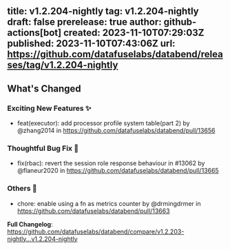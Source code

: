 title:	v1.2.204-nightly
tag:	v1.2.204-nightly
draft:	false
prerelease:	true
author:	github-actions[bot]
created:	2023-11-10T07:29:03Z
published:	2023-11-10T07:43:06Z
url:	https://github.com/datafuselabs/databend/releases/tag/v1.2.204-nightly
--
<!-- Release notes generated using configuration in .github/release.yml at main -->

## What's Changed
### Exciting New Features ✨
* feat(executor): add processor profile system table(part 2) by @zhang2014 in https://github.com/datafuselabs/databend/pull/13656
### Thoughtful Bug Fix 🔧
* fix(rbac): revert the session role response behaviour in #13062  by @flaneur2020 in https://github.com/datafuselabs/databend/pull/13665
### Others 📒
* chore: enable using a fn as metrics counter by @drmingdrmer in https://github.com/datafuselabs/databend/pull/13663


**Full Changelog**: https://github.com/datafuselabs/databend/compare/v1.2.203-nightly...v1.2.204-nightly
